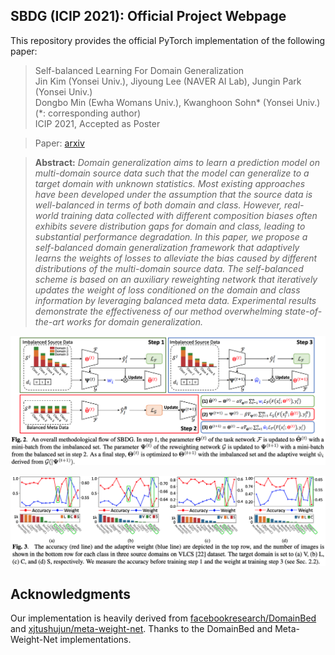 ## SBDG (ICIP 2021): Official Project Webpage
This repository provides the official PyTorch implementation of the following paper:
> Self-balanced Learning For Domain Generalization<br>
> Jin Kim (Yonsei Univ.), Jiyoung Lee (NAVER AI Lab), Jungin Park (Yonsei Univ.)<br>
> Dongbo Min (Ewha Womans Univ.), Kwanghoon Sohn* (Yonsei Univ.) (*: corresponding author)<br>
> ICIP 2021, Accepted as Poster<br>

> Paper: [arxiv](https://arxiv.org/abs/2108.13597)<br>

> **Abstract:** 
*Domain generalization aims to learn a prediction model on multi-domain source data such that the model can generalize to a target domain with unknown statistics. Most existing approaches have been developed under the assumption that the source data is well-balanced in terms of both domain and class. However, real-world training data collected with different composition biases often exhibits severe distribution gaps for domain and class, leading to substantial performance degradation. In this paper, we propose a self-balanced domain generalization framework that adaptively learns the weights of losses to alleviate the bias caused by different distributions of the multi-domain source data. The self-balanced scheme is based on an auxiliary reweighting network that iteratively updates the weight of loss conditioned on the domain and class information by leveraging balanced meta data. Experimental results demonstrate the effectiveness of our method overwhelming state-of-the-art works for domain generalization.*<br>

<p align="center">
  <img src="imgs/fig2.png" />
</p>

<p align="center">
  <img src="imgs/fig3.png" />
</p>


## Acknowledgments
Our implementation is heavily derived from [facebookresearch/DomainBed](https://github.com/facebookresearch/DomainBed) and [xjtushujun/meta-weight-net](https://github.com/xjtushujun/meta-weight-net).
Thanks to the DomainBed and Meta-Weight-Net implementations.
